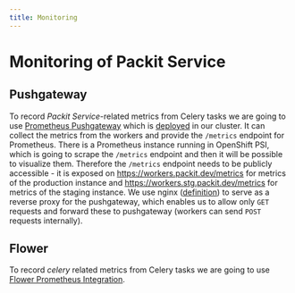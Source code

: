 ```yaml
---
title: Monitoring
---
```


# Monitoring of Packit Service

## Pushgateway

To record _Packit Service_-related metrics from Celery tasks we are going to use
[Prometheus Pushgateway](https://github.com/prometheus/pushgateway) which is
[deployed](../openshift/pushgateway.yml.j2) in our cluster.
It can collect the metrics from the workers and provide the `/metrics` endpoint for Prometheus.
There is a Prometheus instance running in OpenShift PSI, which is going to
scrape the `/metrics` endpoint and then it will be possible
to visualize them. Therefore the `/metrics` endpoint needs to be publicly
accessible - it is exposed on https://workers.packit.dev/metrics for metrics
of the production instance and https://workers.stg.packit.dev/metrics
for metrics of the staging instance.
We use nginx ([definition](../openshift/nginx.yml.j2)) to serve as a reverse
proxy for the pushgateway, which enables us to allow only `GET` requests and
forward these to pushgateway (workers can send `POST` requests internally).

## Flower

To record _celery_ related metrics from Celery tasks we are going to use
[Flower Prometheus Integration](http://mher.github.io/flower/prometheus-integration.html#prometheus-integration).
